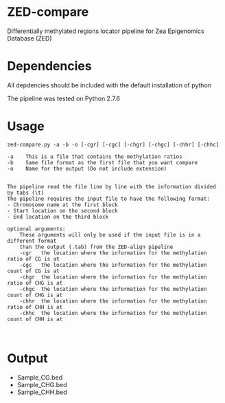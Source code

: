 # ZED-compare
Differentially methylated regions locator pipeline for Zea Epigenomics Database (ZED)

# Dependencies

All depdencies should be included with the default installation of python

The pipeline was tested on Python 2.7.6

# Usage
```
zed-compare.py -a -b -o [-cgr] [-cgc] [-chgr] [-chgc] [-chhr] [-chhc]

-a    This is a file that contains the methylation ratios
-b    Same file format as the first file that you want compare
-o    Name for the output (Do not include extension)


The pipeline read the file line by line with the information divided by tabs (\t)
The pipeline requires the input file to have the following format:
- Chromosome name at the first block
- Start location on the second block
- End location on the third block

optional arguments:
    These arguments will only be used if the input file is in a different format
    than the output (.tab) from the ZED-align pipeline
    -cgr   the location where the information for the methylation ratio of CG is at
    -cgc   the location where the information for the methylation count of CG is at
    -chgr  the location where the information for the methylation ratio of CHG is at
    -chgc  the location where the information for the methylation count of CHG is at
    -chhr  the location where the information for the methylation ratio of CHH is at
    -chhc  the location where the information for the methylation count of CHH is at



```



# Output

- Sample_CG.bed
- Sample_CHG.bed
- Sample_CHH.bed


